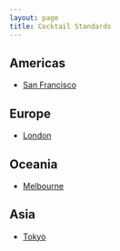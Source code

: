 ```yaml
---
layout: page
title: Cocktail Standards
---
```


## Americas

* [San Francisco](americas/sf.html)

## Europe

* [London](europe/london.html)

## Oceania 

* [Melbourne](oceania/melbourne.html)

## Asia

* [Tokyo](asia/tokyo.html)